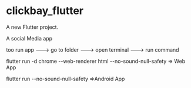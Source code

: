 # clickbay_flutter

A new Flutter project.

A social Media app

too run app
---> go to folder 
---> open terminal 
---> run command

flutter run -d chrome --web-renderer html --no-sound-null-safety => Web App

flutter run --no-sound-null-safety =>Android App


